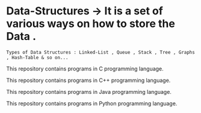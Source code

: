 # Data-Structures -> It is a set of various ways on how to store the Data .
    Types of Data Structures : Linked-List , Queue , Stack , Tree , Graphs , Hash-Table & so on...

This repository contains programs in C programming language.

This repository contains programs in C++ programming language.

This repository contains programs in Java programming language.

This repository contains programs in Python programming language.